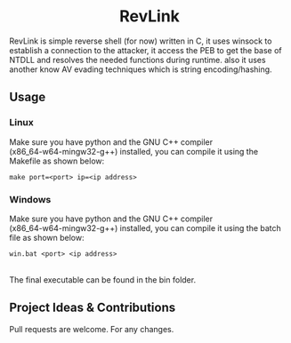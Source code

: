 <div align="center">
  <h1>RevLink</h1>
</div>
RevLink is simple reverse shell (for now) written in C, it uses winsock to establish a connection to the attacker, it access the PEB to get the base of NTDLL and resolves the needed functions during runtime. also it uses another know AV evading techniques which is string encoding/hashing.

## Usage
### Linux
Make sure you have python and the GNU C++ compiler\
(x86_64-w64-mingw32-g++) installed, you can compile it using the Makefile as shown below:
```
make port=<port> ip=<ip address>
```
### Windows
Make sure you have python and the GNU C++ compiler\
(x86_64-w64-mingw32-g++) installed, you can compile it using the batch file as shown below:
```
win.bat <port> <ip address>
```
\
The final executable can be found in the bin folder.

## Project Ideas & Contributions

Pull requests are welcome. For any changes.
